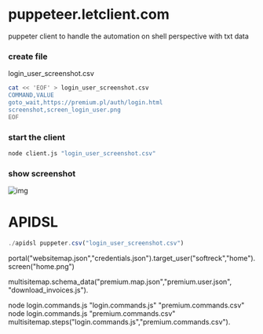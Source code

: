 # puppeteer.letclient.com

puppeter client to handle the automation on shell perspective with txt data



### create file

login_user_screenshot.csv
```bash
cat << 'EOF' > login_user_screenshot.csv
COMMAND,VALUE
goto_wait,https://premium.pl/auth/login.html
screenshot,screen_login_user.png
EOF
```

### start the client

```bash
node client.js "login_user_screenshot.csv"
```


### show screenshot

![img](screen_login_user.png)


# APIDSL


```js
./apidsl puppeter.csv("login_user_screenshot.csv")
```




portal("websitemap.json","credentials.json").target_user("softreck","home").screen("home.png")

multisitemap.schema_data("premium.map.json","premium.user.json", "download_invoices.js").

node login.commands.js "login.commands.js" "premium.commands.csv"
node login.commands.js "premium.commands.csv"
multisitemap.steps("login.commands.js","premium.commands.csv").
